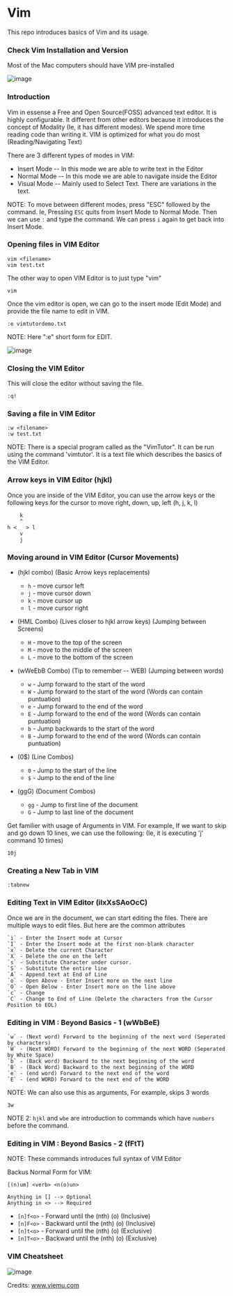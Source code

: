 # Vim
This repo introduces basics of Vim and its usage.

### Check Vim Installation and Version

Most of the Mac computers should have VIM pre-installed

![image](https://user-images.githubusercontent.com/2145211/48574771-06d7f480-e8de-11e8-8294-f3fda37adeea.png)


### Introduction

Vim in essense a Free and Open Source(FOSS) advanced text editor. It is highly configurable.
It different from other editors because it introduces the concept of Modality (Ie, it has different modes).
We spend more time reading code than writing it. VIM is optimized for what you do most (Reading/Navigating Text)


There are 3 different types of modes in VIM:

* Insert Mode -- In this mode we are able to write text in the Editor
* Normal Mode -- In this mode we are able to navigate inside the Editor
* Visual Mode -- Mainly used to Select Text. There are variations in the text.  

NOTE:
To move between different modes, press "ESC" followed by the command.
Ie, Pressing `ESC` quits from Insert Mode to Normal Mode. Then we can use `:` and type the command.
We can press `i` again to get back into Insert Mode.

### Opening files in VIM Editor

```
vim <filename>
vim test.txt
```

The other way to open VIM Editor is to just type "vim"

```
vim
```

Once the vim editor is open, we can go to the insert mode (Edit Mode) and provide the file name to edit in VIM.

```
:e vimtutordemo.txt
```

NOTE: Here ":e" short form for EDIT.

![image](https://user-images.githubusercontent.com/2145211/48583941-7a85fb80-e8f6-11e8-8be9-348b5d7b0de8.png)


### Closing the VIM Editor

This will close the editor without saving the file.
```
:q! 
```

### Saving a file in VIM Editor

```
:w <filename>
:w test.txt
```

NOTE: There is a special program called as the "VimTutor". It can be run using the command 'vimtutor'. It is a text file which describes the basics of the VIM Editor.

### Arrow keys in VIM Editor (hjkl)

Once you are inside of the VIM Editor, you can use the arrow keys or the following keys for the cursor to move 
right, down, up, left (h, j, k, l)


	    k
	    ^
	h <   > l
	    v
	    j


### Moving around in VIM Editor (Cursor Movements)

* (hjkl combo) (Basic Arrow keys replacements)
  * `h` - move cursor left
  * `j` - move cursor down
  * `k` - move cursor up
  * `l` - move cursor right

* (HML Combo) (Lives closer to hjkl arrow keys) (Jumping between Screens)
  * `H` - move to the top of the screen
  * `M` - move to the middle of the screen
  * `L` - move to the bottom of the screen

* (wWeEbB Combo) (Tip to remember -- WEB) (Jumping between words)
  * `w` - Jump forward to the start of the word
  * `W` - Jump forward to the start of the word (Words can contain puntuation)
  * `e` - Jump forward to the end of the word
  * `E` - Jump forward to the end of the word (Words can contain puntuation)
  * `b` - Jump backwards to the start of the word
  * `B` - Jump forward to the end of the word (Words can contain puntuation)
  
* (0$) (Line Combos)
  * `0` - Jump to the start of the line
  * `$` - Jump to the end of the line
  
* (ggG) (Document Combos)
  * `gg` - Jump to first line of the document
  * `G` - Jump to last line of the document


Get familier with usage of Arguments in VIM. For example,
If we want to skip and go down 10 lines, we can use the following: (Ie, it is executing 'j' command 10 times)

```
10j
```



### Creating a New Tab in VIM

```
:tabnew
```

### Editing Text in VIM Editor (iIxXsSAoOcC)

Once we are in the document, we can start editing the files. There are multiple ways to edit files. But here are the common attributes

	`i` - Enter the Insert mode at Cursor
	`I` - Enter the Insert mode at the first non-blank character
	`x` - Delete the current Character
	`X` - Delete the one on the left
	`s` - Substitute Character under cursor.
	`S` - Substitute the entire line
	`A` - Append text at End of Line
	`o` - Open Above - Enter Insert more on the next line
	`O` - Open Below - Enter Insert more on the line above
	`c` - Change
	`C` - Change to End of Line (Delete the characters from the Cursor Position to EOL)
	
### Editing in VIM : Beyond Basics - 1 (wWbBeE)

	`w` - (Next word) Forward to the beginning of the next word (Seperated by characters)
	`W` - (Next WORD) Forward to the beginning of the next WORD (Seperated by White Space)
	`b` - (Back word) Backward to the next beginning of the word
	`B` - (Back Word) Backward to the next beginning of the WORD
	`e` - (end word) Forward to the next end of the word
	`E` - (end WORD) Forward to the next end of the WORD
	
NOTE: We can also use this as arguments, For example, skips 3 words

```
3w
```

NOTE 2: `hjkl` and `wbe` are introduction to commands which have `numbers` before the command.

### Editing in VIM : Beyond Basics - 2 (fFtT)

NOTE: These commands introduces full syntax of VIM Editor

Backus Normal Form for VIM:

```
[(n)um] <verb> <n(o)un>

Anything in [] --> Optional
Anything in <> --> Required
```

* `[n]f<o>` - Forward until the (nth) (o) (Inclusive)
* `[n]F<o>` - Backward until the (nth) (o) (Inclusive)
* `[n]t<o>` - Forward until the (nth) (o) (Exclusive)
* `[n]T<o>` - Backward until the (nth) (o) (Exclusive)


### VIM Cheatsheet
	
![image](https://user-images.githubusercontent.com/2145211/48723633-22504180-ebf5-11e8-8aad-c9a7ebf61846.png)

Credits: www.viemu.com



